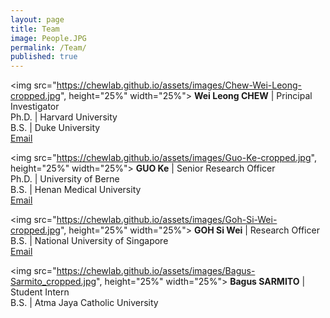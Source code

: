 ```yaml
---
layout: page
title: Team
image: People.JPG
permalink: /Team/
published: true
---
```


<img src="https://chewlab.github.io/assets/images/Chew-Wei-Leong-cropped.jpg", height="25%" width="25%">
<b>Wei Leong CHEW</b> | Principal Investigator<br>Ph.D. | Harvard University <br>B.S. | Duke University <br><a href="mailto:chewwl@gis.a-star.edu.sg">Email</a>

<img src="https://chewlab.github.io/assets/images/Guo-Ke-cropped.jpg", height="25%" width="25%">
<b>GUO Ke</b> | Senior Research Officer<br>Ph.D. | University of Berne  <br>B.S. | Henan Medical University <br><a href="mailto:guok@gis.a-star.edu.sg">Email</a>

<img src="https://chewlab.github.io/assets/images/Goh-Si-Wei-cropped.jpg", height="25%" width="25%">
<b>GOH Si Wei</b> | Research Officer <br>B.S. | National University of Singapore <br><a href="mailto:goh_si_wei@gis.a-star.edu.sg">Email</a>

<img src="https://chewlab.github.io/assets/images/Bagus-Sarmito_cropped.jpg", height="25%" width="25%">
<b>Bagus SARMITO</b> | Student Intern <br>B.S. | Atma Jaya Catholic University
